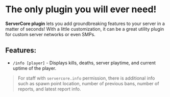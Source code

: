 # The only plugin you will ever need!

**ServerCore plugin** lets you add groundbreaking features to your server in a matter of seconds! With a little customization, it can be a great utility plugin for custom server networks or even SMPs.

## Features:

- `/info [player]` - Displays kills, deaths, server playtime, and current uptime of the player. 
> For staff with `servercore.info` permission, there is additional info such as spawn point location, number of previous bans, number of reports, and latest report info. 
